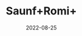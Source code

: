 ---
title: 'Saunf+Romi+'
date: '2022-08-25' 
metatag: '' 
inventory: '0' 
draft: false 
# meta description 
shortDescripton: ''
description: 'Herb'
longdescription: ''
featured: True
# product Price
price: '150.0'
# Product Short Description
shortDescription: ''
productID: 'E28BC354-5924-ED11-9968-005056B3A416'
type: 'products'
category: 'Herb' 
thumnailproduct: 'https://aminsaddiquidawakhana.eralive.net/images/products/E28BC354-5924-ED11-9968-005056B3A4161.png' 
images:
  - image: 'images/products/E28BC354-5924-ED11-9968-005056B3A4161.png'  
Variants:
---